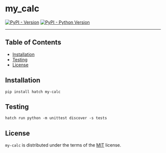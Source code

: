 # my_calc

[![PyPI - Version](https://img.shields.io/pypi/v/my-calc.svg)](https://pypi.org/project/my-calc)
[![PyPI - Python Version](https://img.shields.io/pypi/pyversions/my-calc.svg)](https://pypi.org/project/my-calc)

-----

## Table of Contents

- [Installation](#installation)
- [Testing](#testing)
- [License](#license)

## Installation

```console
pip install hatch my-calc
```

## Testing

```console
hatch run python -m unittest discover -s tests
```

## License

`my-calc` is distributed under the terms of the [MIT](https://spdx.org/licenses/MIT.html) license.
